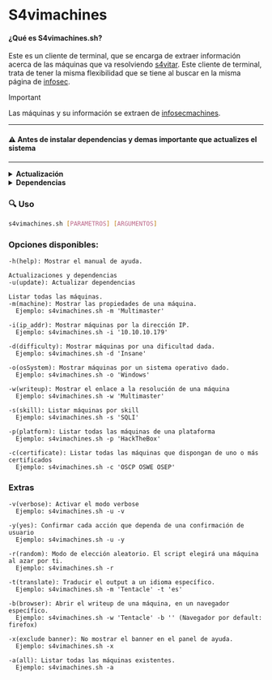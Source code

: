 # S4vimachines

#### ¿Qué es S4vimachines.sh?
Este es un cliente de terminal, que se encarga de extraer información acerca de las máquinas que va resolviendo [s4vitar](https://www.youtube.com/s4vitar). Este cliente de terminal, trata de tener la misma flexibilidad que se tiene al buscar en la misma página de [infosec](https://infosecmachines.io). 
> [!IMPORTANT]
> Las máquinas y su información se extraen de [infosecmachines](https://infosecmachines.io/api/machines).

---

#### ⚠️ Antes de instalar dependencias y demas importante que actualizes el sistema

---

<details>
  <summary><b>Actualización</b></summary>

  ### Debian
  
  ```bash
  sudo apt update && sudo apt upgrade -y # Para distribuciones basadas en debian
  sudo apt update && sudo parrot-upgrade -y # Para el delicado de Parrot
  ```

  ### Arch
  ```bash
  sudo pacman -Syu --noconfirm   # Usando pacman (gestor oficial)
  sudo paru -Syu --noconfirm     # Usando paru (AUR helper basado en pacman)
  sudo yay -Syu --noconfirm      # Usando yay (otro AUR helper basado en pacman)
  ```


</details>  

<details>
  <summary><b>Dependencias</b></summary>

  ### Debian
  
  ```bash
  sudo apt install coreutils util-linux npm nodejs bc moreutils translate-shell -y
  sudo apt install node-js-beautify -y 
  ```

  ### Arch
  
  ```bash
  sudo pacman -S coreutils npm nodejs bc moreutils translate-shell --noconfirm
  sudo npm install -g js-beautify 
  ```

</details>


### 🔍 Uso

```bash
s4vimachines.sh [PARAMETROS] [ARGUMENTOS]
```

### Opciones disponibles:

```
-h(help): Mostrar el manual de ayuda.

Actualizaciones y dependencias
-u(update): Actualizar dependencias

Listar todas las máquinas.
-m(machine): Mostrar las propiedades de una máquina.
  Ejemplo: s4vimachines.sh -m 'Multimaster'

-i(ip_addr): Mostrar máquinas por la dirección IP.
  Ejemplo: s4vimachines.sh -i '10.10.10.179'

-d(difficulty): Mostrar máquinas por una dificultad dada.
  Ejemplo: s4vimachines.sh -d 'Insane'

-o(osSystem): Mostrar máquinas por un sistema operativo dado.
  Ejemplo: s4vimachines.sh -o 'Windows'

-w(writeup): Mostrar el enlace a la resolución de una máquina
  Ejemplo: s4vimachines.sh -w 'Multimaster'

-s(skill): Listar máquinas por skill
  Ejemplo: s4vimachines.sh -s 'SQLI'

-p(platform): Listar todas las máquinas de una plataforma
  Ejemplo: s4vimachines.sh -p 'HackTheBox'

-c(certificate): Listar todas las máquinas que dispongan de uno o más certificados
  Ejemplo: s4vimachines.sh -c 'OSCP OSWE OSEP'
```



### Extras
```
-v(verbose): Activar el modo verbose
  Ejemplo: s4vimachines.sh -u -v

-y(yes): Confirmar cada acción que dependa de una confirmación de usuario
  Ejemplo: s4vimachines.sh -u -y

-r(random): Modo de elección aleatorio. El script elegirá una máquina al azar por ti.
  Ejemplo: s4vimachines.sh -r

-t(translate): Traducir el output a un idioma específico.
  Ejemplo: s4vimachines.sh -m 'Tentacle' -t 'es'

-b(browser): Abrir el writeup de una máquina, en un navegador específico.
  Ejemplo: s4vimachines.sh -w 'Tentacle' -b '' (Navegador por default: firefox)

-x(exclude banner): No mostrar el banner en el panel de ayuda.
  Ejemplo: s4vimachines.sh -x

-a(all): Listar todas las máquinas existentes.
  Ejemplo: s4vimachines.sh -a
```

